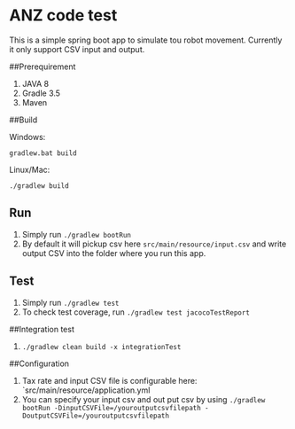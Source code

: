 ANZ code test
======
This is a simple spring boot app to simulate tou robot movement. Currently it only support CSV input and output.

##Prerequirement
1. JAVA 8
2. Gradle 3.5
3. Maven

##Build

Windows:

`gradlew.bat build`

Linux/Mac:

`./gradlew build`


## Run
1. Simply run `./gradlew bootRun`
4. By default it will pickup csv here `src/main/resource/input.csv` and write output CSV into the folder where you run this app.

## Test
1. Simply run `./gradlew test` 
2. To check test coverage, run `./gradlew test jacocoTestReport`

##Integration test
1. `./gradlew clean build -x integrationTest`

##Configuration
1. Tax rate and input CSV file is configurable here: `src/main/resource/application.yml
2. You can specify your input csv and out put csv by using `./gradlew bootRun -DinputCSVFile=/youroutputcsvfilepath -DoutputCSVFile=/youroutputcsvfilepath`


